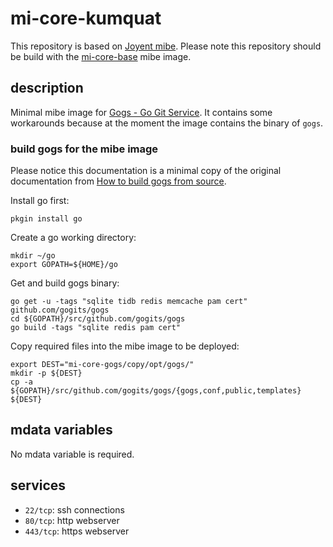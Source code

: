 # mi-core-kumquat

This repository is based on [Joyent mibe](https://github.com/joyent/mibe). Please note this repository should be build with the [mi-core-base](https://github.com/skylime/mi-core-base) mibe image.

## description

Minimal mibe image for [Gogs - Go Git Service](http://gogs.io). It contains some workarounds because at the moment the image contains the binary of `gogs`.

### build gogs for the mibe image

Please notice this documentation is a minimal copy of the original documentation from [How to build gogs from source](http://gogs.io/docs/installation/install_from_source).

Install go first:

	pkgin install go

Create a go working directory:

	mkdir ~/go
	export GOPATH=${HOME}/go

Get and build gogs binary:

	go get -u -tags "sqlite tidb redis memcache pam cert" github.com/gogits/gogs
	cd ${GOPATH}/src/github.com/gogits/gogs
	go build -tags "sqlite redis pam cert"

Copy required files into the mibe image to be deployed:

	export DEST="mi-core-gogs/copy/opt/gogs/"
	mkdir -p ${DEST}
	cp -a ${GOPATH}/src/github.com/gogits/gogs/{gogs,conf,public,templates} ${DEST}

## mdata variables

No mdata variable is required.

## services

- `22/tcp`: ssh connections
- `80/tcp`: http webserver
- `443/tcp`: https webserver
